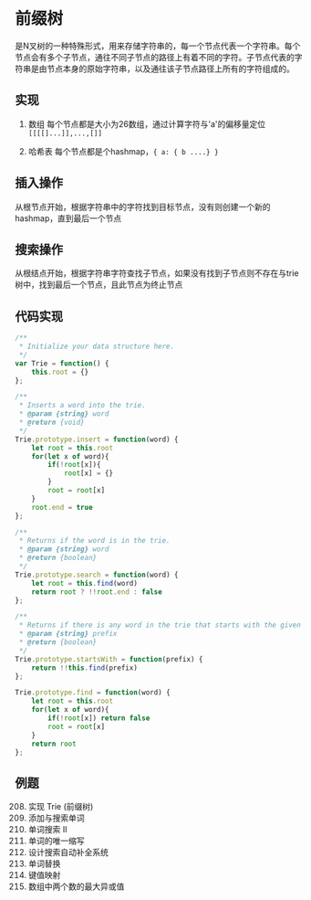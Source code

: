 <!--
 * @Author: xiaohuolong
 * @Date: 2021-08-11 17:22:42
 * @LastEditors: xiaohuolong
 * @LastEditTime: 2021-08-12 15:38:03
 * @FilePath: /js-demo/data-structures/Trie/README.md
-->
# 前缀树

是N叉树的一种特殊形式，用来存储字符串的，每一个节点代表一个字符串。每个节点会有多个子节点，通往不同子节点的路径上有着不同的字符。子节点代表的字符串是由节点本身的原始字符串，以及通往该子节点路径上所有的字符组成的。

## 实现

1. 数组
    每个节点都是大小为26数组，通过计算字符与'a'的偏移量定位 `[[[[]...]],...,[]]`

2. 哈希表
    每个节点都是个hashmap，`{ a: { b ....} }`

## 插入操作

从根节点开始，根据字符串中的字符找到目标节点，没有则创建一个新的hashmap，直到最后一个节点

## 搜索操作

从根结点开始，根据字符串字符查找子节点，如果没有找到子节点则不存在与trie树中，找到最后一个节点，且此节点为终止节点

## 代码实现

```js
/**
 * Initialize your data structure here.
 */
var Trie = function() {
    this.root = {}
};

/**
 * Inserts a word into the trie. 
 * @param {string} word
 * @return {void}
 */
Trie.prototype.insert = function(word) {
    let root = this.root
    for(let x of word){
        if(!root[x]){
            root[x] = {}
        }
        root = root[x]
    }
    root.end = true
};

/**
 * Returns if the word is in the trie. 
 * @param {string} word
 * @return {boolean}
 */
Trie.prototype.search = function(word) {
    let root = this.find(word)
    return root ? !!root.end : false
};

/**
 * Returns if there is any word in the trie that starts with the given prefix. 
 * @param {string} prefix
 * @return {boolean}
 */
Trie.prototype.startsWith = function(prefix) {
    return !!this.find(prefix)
};

Trie.prototype.find = function(word) {
    let root = this.root
    for(let x of word){
        if(!root[x]) return false
        root = root[x]
    }
    return root
};
```

## 例题

208. 实现 Trie (前缀树)
211. 添加与搜索单词
212. 单词搜索 II
213. 单词的唯一缩写 
214. 设计搜索自动补全系统
215. 单词替换
216. 键值映射
217. 数组中两个数的最大异或值